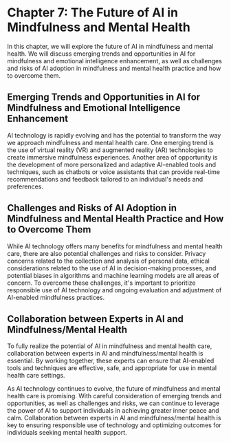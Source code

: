 Chapter 7: The Future of AI in Mindfulness and Mental Health
============================================================

In this chapter, we will explore the future of AI in mindfulness and mental health. We will discuss emerging trends and opportunities in AI for mindfulness and emotional intelligence enhancement, as well as challenges and risks of AI adoption in mindfulness and mental health practice and how to overcome them.

Emerging Trends and Opportunities in AI for Mindfulness and Emotional Intelligence Enhancement
----------------------------------------------------------------------------------------------

AI technology is rapidly evolving and has the potential to transform the way we approach mindfulness and mental health care. One emerging trend is the use of virtual reality (VR) and augmented reality (AR) technologies to create immersive mindfulness experiences. Another area of opportunity is the development of more personalized and adaptive AI-enabled tools and techniques, such as chatbots or voice assistants that can provide real-time recommendations and feedback tailored to an individual's needs and preferences.

Challenges and Risks of AI Adoption in Mindfulness and Mental Health Practice and How to Overcome Them
------------------------------------------------------------------------------------------------------

While AI technology offers many benefits for mindfulness and mental health care, there are also potential challenges and risks to consider. Privacy concerns related to the collection and analysis of personal data, ethical considerations related to the use of AI in decision-making processes, and potential biases in algorithms and machine learning models are all areas of concern. To overcome these challenges, it's important to prioritize responsible use of AI technology and ongoing evaluation and adjustment of AI-enabled mindfulness practices.

Collaboration between Experts in AI and Mindfulness/Mental Health
-----------------------------------------------------------------

To fully realize the potential of AI in mindfulness and mental health care, collaboration between experts in AI and mindfulness/mental health is essential. By working together, these experts can ensure that AI-enabled tools and techniques are effective, safe, and appropriate for use in mental health care settings.

As AI technology continues to evolve, the future of mindfulness and mental health care is promising. With careful consideration of emerging trends and opportunities, as well as challenges and risks, we can continue to leverage the power of AI to support individuals in achieving greater inner peace and calm. Collaboration between experts in AI and mindfulness/mental health is key to ensuring responsible use of technology and optimizing outcomes for individuals seeking mental health support.


